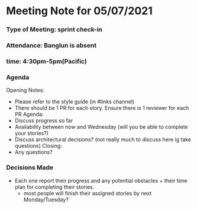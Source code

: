 # Meeting Note for 05/07/2021
### Type of Meeting: sprint check-in
### Attendance: Banglun is absent
### time: 4:30pm-5pm(Pacific)
### Agenda
Opening Notes:
- Please refer to the style guide (in #links channel)
- There should be 1 PR for each story. Ensure there is 1 reviewer for each PR
Agenda:
- Discuss progress so far
- Availability between now and Wednesday (will you be able to complete your stories?)
- Discuss architectural decisions? (not really much to discuss here ig take questions)
Closing:
- Any questions?
### Decisions Made
- Each one report their progress and any potential obstacles + their time plan for completing their stories.
  - most people will finish their assigned stories by next Monday/Tuesday?